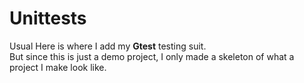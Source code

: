 # Unittests

Usual Here is where I add my **Gtest** testing suit.  
But since this is just a demo project, I only made a skeleton of what a project I make look like.
